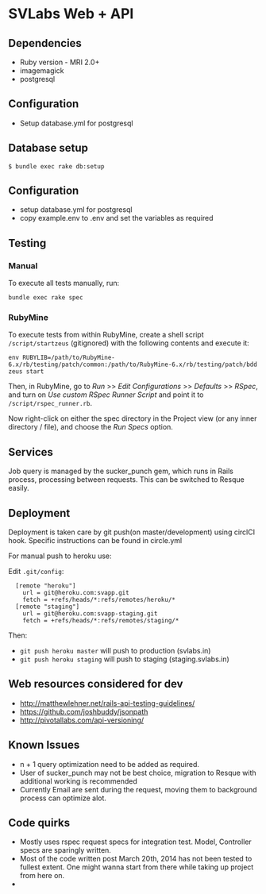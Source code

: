# SVLabs Web + API

## Dependencies
*  Ruby version - MRI 2.0+
*  imagemagick
*  postgresql

## Configuration
*  Setup database.yml for postgresql

## Database setup
    $ bundle exec rake db:setup

## Configuration
  * setup database.yml for postgresql
  * copy example.env to .env and set the variables as required

## Testing
### Manual
To execute all tests manually, run:

    bundle exec rake spec

### RubyMine
To execute tests from within RubyMine, create a shell script `/script/startzeus` (gitignored) with the following
contents and execute it:

    env RUBYLIB=/path/to/RubyMine-6.x/rb/testing/patch/common:/path/to/RubyMine-6.x/rb/testing/patch/bdd zeus start

Then, in RubyMine, go to *Run* >> *Edit Configurations* >> *Defaults* >> *RSpec*, and turn on *Use custom RSpec Runner
Script* and point it to `/script/rspec_runner.rb`.

Now right-click on either the spec directory in the Project view (or any inner directory / file), and choose the
*Run Specs* option.

## Services
Job query is managed by the sucker_punch gem, which runs in Rails process, processing between requests. This can be
switched to Resque easily.

## Deployment
Deployment is taken care by git push(on master/development) using circlCI hook.
Specific instructions can be found in circle.yml

For manual push to heroku use:

Edit ``.git/config``:

      [remote "heroku"]
        url = git@heroku.com:svapp.git
        fetch = +refs/heads/*:refs/remotes/heroku/*
      [remote "staging"]
        url = git@heroku.com:svapp-staging.git
        fetch = +refs/heads/*:refs/remotes/staging/*

Then:

* `git push heroku master` will push to production (svlabs.in)
* `git push heroku staging` will push to staging (staging.svlabs.in)

## Web resources considered for dev
*  http://matthewlehner.net/rails-api-testing-guidelines/
*  https://github.com/joshbuddy/jsonpath
*  http://pivotallabs.com/api-versioning/

## Known Issues
*  n + 1 query optimization need to be added as required.
*  User of sucker_punch may not be best choice, migration to Resque with additional working is recommended
*  Currently Email are sent during the request, moving them to background process can optimize alot.

## Code quirks
* Mostly uses rspec request specs for integration test. Model, Controller specs are sparingly written.
* Most of the code written post March 20th, 2014 has not been tested to fullest extent. One might wanna start from there while taking up project from here on.
*
